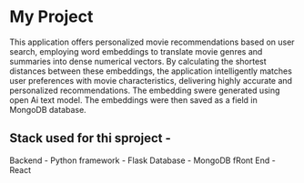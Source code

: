 # My Project

This application offers personalized movie recommendations based on user search, employing word embeddings to translate movie genres and summaries into dense numerical vectors. 
By calculating the shortest distances between these embeddings, the application intelligently matches user preferences with movie characteristics, delivering highly accurate and personalized recommendations.
The embedding swere generated using open Ai text model. The embeddings were then saved as a field in MongoDB database.
## Stack used  for thi sproject -
Backend - Python
framework - Flask
Database - MongoDB
fRont End - React




